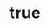 ---
title:
  en: "Loads of entertainment at the Störnstein Children's Carnival"
  de: "Jede Menge Showprogramm beim Störnsteiner Kinderfasching"
img: "news-image-2.webp"
description:
  en: |
    On February 2nd, we had the pleasure of performing at the Carnival in Störnstein. We showcased two dances: a spring dance and a cheerleader dance. It brought us great joy to showcase our talents and entertain the audience.

  
    The children were thrilled to perform and showcase themselves, and we were overwhelmed by the positive response from the audience. It was heartwarming to see so many friendly faces cheering us on.
  

    We extend our thanks to everyone who contributed to this successful performance, and we look forward to future opportunities to share our passion for dance and entertainment!
  

    [See more.](https://www.onetz.de/oberpfalz/stoernstein/menge-showprogramm-beim-stoernsteiner-kinderfasching-id4617879.html?fbclid=PAAaalp2f-XtLEThgYr7-ODrMJVEVnoisifOyJqt7xX6ZIyN3Aa4lDpIlnJMM_aem_AUNlKzikkksSSJu9L1sDErejJexK4XGPSJYVtb4PCY4R7HmTqYy3eSac058JuZNfcF4)
  de: |
    Am 2. Februar hatten wir die Freude, beim Karneval in Störnstein aufzutreten. Wir präsentierten zwei Tänze: einen Frühlingstanz und einen Tanz der Cheerleader. Es bereitete uns große Freude, unsere Talente zu zeigen und das Publikum zu unterhalten.

  
    Die Kinder waren begeistert, sich zu präsentieren, und wir waren überwältigt von der positiven Resonanz des Publikums. Es war schön zu sehen, wie viele freundliche Gesichter uns anfeuerten.
  

    Wir danken allen, die zu diesem gelungenen Auftritt beigetragen haben, und freuen uns schon auf weitere Auftritte, bei denen wir unsere Leidenschaft für Tanz und Unterhaltung zeigen können!
  

    [Mehr sehen.](https://www.onetz.de/oberpfalz/stoernstein/menge-showprogramm-beim-stoernsteiner-kinderfasching-id4617879.html?fbclid=PAAaalp2f-XtLEThgYr7-ODrMJVEVnoisifOyJqt7xX6ZIyN3Aa4lDpIlnJMM_aem_AUNlKzikkksSSJu9L1sDErejJexK4XGPSJYVtb4PCY4R7HmTqYy3eSac058JuZNfcF4)
---